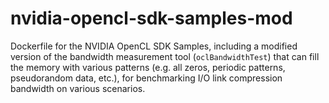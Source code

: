 # nvidia-opencl-sdk-samples-mod

Dockerfile for the NVIDIA OpenCL SDK Samples, including a modified version of the bandwidth measurement tool (`oclBandwidthTest`) that can fill the memory with various patterns (e.g. all zeros, periodic patterns, pseudorandom data, etc.), for benchmarking I/O link compression bandwidth on various scenarios.
